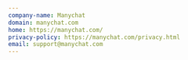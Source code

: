 ```yaml
---
company-name: Manychat
domain: manychat.com
home: https://manychat.com/
privacy-policy: https://manychat.com/privacy.html
email: support@manychat.com
---
```




